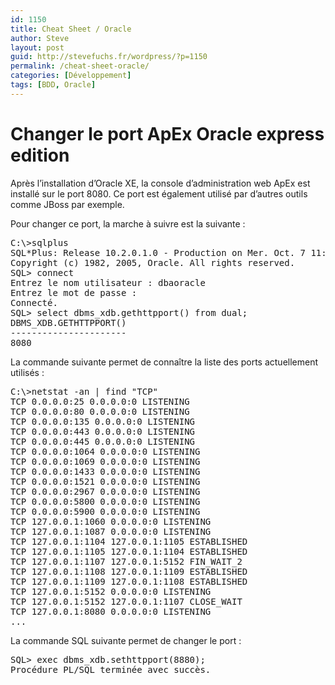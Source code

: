 ```yaml
---
id: 1150
title: Cheat Sheet / Oracle
author: Steve
layout: post
guid: http://stevefuchs.fr/wordpress/?p=1150
permalink: /cheat-sheet-oracle/
categories: [Développement]
tags: [BDD, Oracle]
---
```

# Changer le port ApEx Oracle express edition

Après l’installation d’Oracle XE, la console d’administration web ApEx est installé sur le port 8080. Ce port est également utilisé par d’autres outils comme JBoss par exemple.

Pour changer ce port, la marche à suivre est la suivante :

<pre>C:\&gt;sqlplus
SQL*Plus: Release 10.2.0.1.0 - Production on Mer. Oct. 7 11:52:29 2009
Copyright (c) 1982, 2005, Oracle. All rights reserved.
SQL&gt; connect
Entrez le nom utilisateur : dbaoracle
Entrez le mot de passe :
Connecté.
SQL&gt; select dbms_xdb.gethttpport() from dual;
DBMS_XDB.GETHTTPPORT()
----------------------
8080
</pre>

La commande suivante permet de connaître la liste des ports actuellement utilisés :

<pre>C:\&gt;netstat -an | find "TCP"
TCP 0.0.0.0:25 0.0.0.0:0 LISTENING
TCP 0.0.0.0:80 0.0.0.0:0 LISTENING
TCP 0.0.0.0:135 0.0.0.0:0 LISTENING
TCP 0.0.0.0:443 0.0.0.0:0 LISTENING
TCP 0.0.0.0:445 0.0.0.0:0 LISTENING
TCP 0.0.0.0:1064 0.0.0.0:0 LISTENING
TCP 0.0.0.0:1069 0.0.0.0:0 LISTENING
TCP 0.0.0.0:1433 0.0.0.0:0 LISTENING
TCP 0.0.0.0:1521 0.0.0.0:0 LISTENING
TCP 0.0.0.0:2967 0.0.0.0:0 LISTENING
TCP 0.0.0.0:5800 0.0.0.0:0 LISTENING
TCP 0.0.0.0:5900 0.0.0.0:0 LISTENING
TCP 127.0.0.1:1060 0.0.0.0:0 LISTENING
TCP 127.0.0.1:1087 0.0.0.0:0 LISTENING
TCP 127.0.0.1:1104 127.0.0.1:1105 ESTABLISHED
TCP 127.0.0.1:1105 127.0.0.1:1104 ESTABLISHED
TCP 127.0.0.1:1107 127.0.0.1:5152 FIN_WAIT_2
TCP 127.0.0.1:1108 127.0.0.1:1109 ESTABLISHED
TCP 127.0.0.1:1109 127.0.0.1:1108 ESTABLISHED
TCP 127.0.0.1:5152 0.0.0.0:0 LISTENING
TCP 127.0.0.1:5152 127.0.0.1:1107 CLOSE_WAIT
TCP 127.0.0.1:8080 0.0.0.0:0 LISTENING
...
</pre>

La commande SQL suivante permet de changer le port :

<pre>SQL&gt; exec dbms_xdb.sethttpport(8880);
Procédure PL/SQL terminée avec succès.</pre>